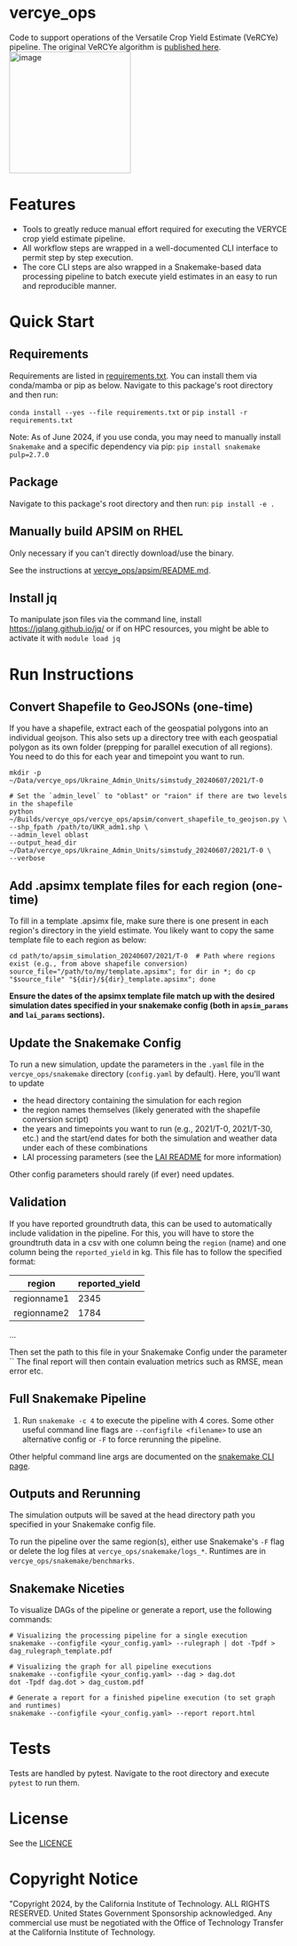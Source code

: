 # vercye_ops
Code to support operations of the Versatile Crop Yield Estimate (VeRCYe) pipeline. The original VeRCYe algorithm is [published here](https://doi.org/10.1007/s13593-024-00974-4).<img width="219" alt="image" src="https://github.com/user-attachments/assets/21e41533-5526-4325-ab55-56a1b59b4938">


# Features
* Tools to greatly reduce manual effort required for executing the VERYCE crop yield estimate pipeline.
* All workflow steps are wrapped in a well-documented CLI interface to permit step by step execution.
* The core CLI steps are also wrapped in a Snakemake-based data processing pipeline to batch execute yield estimates in an easy to run and reproducible manner.

# Quick Start
## Requirements
Requirements are listed in [requirements.txt](requirements.txt). You can install them via conda/mamba or pip as below. Navigate to this package's root directory and then run:

`conda install --yes --file requirements.txt`
or
`pip install -r requirements.txt`

Note: As of June 2024, if you use conda, you may need to manually install `Snakemake` and a specific dependency via pip: `pip install snakemake pulp=2.7.0`

## Package
Navigate to this package's root directory and then run:
`pip install -e .`

## Manually build APSIM on RHEL
Only necessary if you can't directly download/use the binary.

See the instructions at [vercye_ops/apsim/README.md](vercye_ops/apsim/README.md).

## Install jq
To manipulate json files via the command line, install https://jqlang.github.io/jq/ or if on HPC resources, you might be able to activate it with `module load jq`

# Run Instructions

## Convert Shapefile to GeoJSONs (one-time)
If you have a shapefile, extract each of the geospatial polygons into an individual geojson. This also sets up a directory tree with each geospatial polygon as its own folder (prepping for parallel execution of all regions). You need to do this for each year and timepoint you want to run.

```
mkdir -p ~/Data/vercye_ops/Ukraine_Admin_Units/simstudy_20240607/2021/T-0

# Set the `admin_level` to "oblast" or "raion" if there are two levels in the shapefile
python ~/Builds/vercye_ops/vercye_ops/apsim/convert_shapefile_to_geojson.py \
--shp_fpath /path/to/UKR_adm1.shp \
--admin_level oblast
--output_head_dir ~/Data/vercye_ops/Ukraine_Admin_Units/simstudy_20240607/2021/T-0 \
--verbose
```

## Add .apsimx template files for each region (one-time)
To fill in a template .apsimx file, make sure there is one present in each region's directory in the yield estimate. You likely want to copy the same template file to each region as below:
```
cd path/to/apsim_simulation_20240607/2021/T-0  # Path where regions exist (e.g., from above shapefile conversion)
source_file="/path/to/my/template.apsimx"; for dir in *; do cp "$source_file" "${dir}/${dir}_template.apsimx"; done
```

**Ensure the dates of the apsimx template file match up with the desired simulation dates specified in your snakemake config (both in `apsim_params` and `lai_params` sections).**

## Update the Snakemake Config
To run a new simulation, update the parameters in the `.yaml` file in the `vercye_ops/snakemake` directory (`config.yaml` by default). Here, you'll want to update 
* the head directory containing the simulation for each region
* the region names themselves (likely generated with the shapefile conversion script)
* the years and timepoints you want to run (e.g., 2021/T-0, 2021/T-30, etc.) and the start/end dates for both the simulation and weather data under each of these combinations
* LAI processing parameters (see the [LAI README](lai/README.md) for more information)

Other config parameters should rarely (if ever) need updates.

## Validation
If you have reported groundtruth data, this can be used to automatically include validation in the pipeline. For this, you will have to store the groundtruth data in a csv with one column being the  `region` (name) and one column being the `reported_yield` in kg. This file has to follow the specified format:

|    region    | reported_yield |
|--------------|----------------|
| regionname1  |      2345      |
| regionname2  |      1784      |
...

Then set the path to this file in your Snakemake Config under the parameter `` 
The final report will then contain evaluation metrics such as RMSE, mean error etc.

## Full Snakemake Pipeline
1. Run `snakemake -c 4` to execute the pipeline with 4 cores. Some other useful command line flags are `--configfile <filename>` to use an alternative config or `-F` to force rerunning the pipeline.

  Other helpful command line args are documented on the [snakemake CLI page](https://snakemake.readthedocs.io/en/stable/executing/cli.html).

## Outputs and Rerunning
The simulation outputs will be saved at the head directory path you specified in your Snakemake config file.

To run the pipeline over the same region(s), either use Snakemake's `-F` flag or delete the log files at `vercye_ops/snakemake/logs_*`. Runtimes are in `vercye_ops/snakemake/benchmarks`.

## Snakemake Niceties
To visualize DAGs of the pipeline or generate a report, use the following commands:

```
# Visualizing the processing pipeline for a single execution
snakemake --configfile <your_config.yaml> --rulegraph | dot -Tpdf > dag_rulegraph_template.pdf

# Visualizing the graph for all pipeline executions
snakemake --configfile <your_config.yaml> --dag > dag.dot
dot -Tpdf dag.dot > dag_custom.pdf

# Generate a report for a finished pipeline execution (to set graph and runtimes)
snakemake --configfile <your_config.yaml> --report report.html
```

# Tests
Tests are handled by pytest. Navigate to the root directory and execute `pytest` to run them.

# License
See the [LICENCE](LICENSE)

# Copyright Notice
"Copyright 2024, by the California Institute of Technology. ALL RIGHTS RESERVED. United States Government Sponsorship acknowledged. Any commercial use must be negotiated with the Office of Technology Transfer at the California Institute of Technology.
